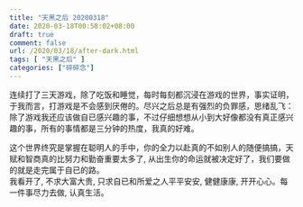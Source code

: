 ```yaml
---
title: "天黑之后 20200318"
date: 2020-03-18T00:58:02+08:00
draft: true
comment: false
url: /2020/03/18/after-dark.html
tags: [ "天黑之后" ]
categories: ["碎碎念"]
---
```

<!--more-->
连续打了三天游戏，除了吃饭和睡觉，每时每刻都沉浸在游戏的世界，事实证明，于我而言，打游戏是不会感到厌倦的。尽兴之后总是有强烈的负罪感，思绪乱飞：除了游戏我还应该做自已感兴趣的事，不过仔细想想从小到大好像都没有真正感兴趣的事，所有的事情都是三分钟的热度，我真的好难。

<!-- 这一生是为了什么而活?
- 为了父母，回馈父母，报答养育之恩，他们的爱我需要用尽一生去偿还
- 为了自已，对爱（性）的追求和权力（金钱）的渴望 -->

这个世界终究是掌握在聪明人的手中，你的全力以赴真的不如别人的随便搞搞，天赋和智商真的比努力和勤奋重要太多了, 从出生你的命运就被决定好了，我们要做的就是走完属于自已的路。  
我看开了, 不求大富大贵, 只求自已和所爱之人平平安安, 健健康康, 开开心心。每一件事尽力去做, 认真生活。




